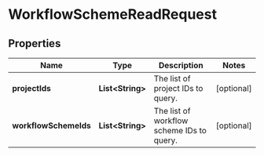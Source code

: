# WorkflowSchemeReadRequest

## Properties
Name | Type | Description | Notes
------------ | ------------- | ------------- | -------------
**projectIds** | **List&lt;String&gt;** | The list of project IDs to query. |  [optional]
**workflowSchemeIds** | **List&lt;String&gt;** | The list of workflow scheme IDs to query. |  [optional]
